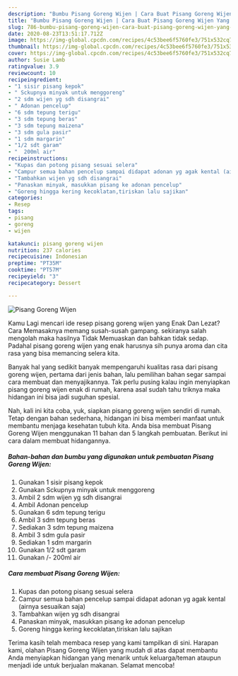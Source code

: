 ```yaml
---
description: "Bumbu Pisang Goreng Wijen | Cara Buat Pisang Goreng Wijen Yang Enak dan Simpel"
title: "Bumbu Pisang Goreng Wijen | Cara Buat Pisang Goreng Wijen Yang Enak dan Simpel"
slug: 786-bumbu-pisang-goreng-wijen-cara-buat-pisang-goreng-wijen-yang-enak-dan-simpel
date: 2020-08-23T13:51:17.712Z
image: https://img-global.cpcdn.com/recipes/4c53bee6f5760fe3/751x532cq70/pisang-goreng-wijen-foto-resep-utama.jpg
thumbnail: https://img-global.cpcdn.com/recipes/4c53bee6f5760fe3/751x532cq70/pisang-goreng-wijen-foto-resep-utama.jpg
cover: https://img-global.cpcdn.com/recipes/4c53bee6f5760fe3/751x532cq70/pisang-goreng-wijen-foto-resep-utama.jpg
author: Susie Lamb
ratingvalue: 3.9
reviewcount: 10
recipeingredient:
- "1 sisir pisang kepok"
- " Sckupnya minyak untuk menggoreng"
- "2 sdm wijen yg sdh disangrai"
- " Adonan pencelup"
- "6 sdm tepung terigu"
- "3 sdm tepung beras"
- "3 sdm tepung maizena"
- "3 sdm gula pasir"
- "1 sdm margarin"
- "1/2 sdt garam"
- "  200ml air"
recipeinstructions:
- "Kupas dan potong pisang sesuai selera"
- "Campur semua bahan pencelup sampai didapat adonan yg agak kental (airnya sesuaikan saja)"
- "Tambahkan wijen yg sdh disangrai"
- "Panaskan minyak, masukkan pisang ke adonan pencelup"
- "Goreng hingga kering kecoklatan,tiriskan lalu sajikan"
categories:
- Resep
tags:
- pisang
- goreng
- wijen

katakunci: pisang goreng wijen 
nutrition: 237 calories
recipecuisine: Indonesian
preptime: "PT35M"
cooktime: "PT57M"
recipeyield: "3"
recipecategory: Dessert

---
```



![Pisang Goreng Wijen](https://img-global.cpcdn.com/recipes/4c53bee6f5760fe3/751x532cq70/pisang-goreng-wijen-foto-resep-utama.jpg)

Kamu Lagi mencari ide resep pisang goreng wijen yang Enak Dan Lezat? Cara Memasaknya memang susah-susah gampang. sekiranya salah mengolah maka hasilnya Tidak Memuaskan dan bahkan tidak sedap. Padahal pisang goreng wijen yang enak harusnya sih punya aroma dan cita rasa yang bisa memancing selera kita.



Banyak hal yang sedikit banyak mempengaruhi kualitas rasa dari pisang goreng wijen, pertama dari jenis bahan, lalu pemilihan bahan segar sampai cara membuat dan menyajikannya. Tak perlu pusing kalau ingin menyiapkan pisang goreng wijen enak di rumah, karena asal sudah tahu triknya maka hidangan ini bisa jadi suguhan spesial.


Nah, kali ini kita coba, yuk, siapkan pisang goreng wijen sendiri di rumah. Tetap dengan bahan sederhana, hidangan ini bisa memberi manfaat untuk membantu menjaga kesehatan tubuh kita. Anda bisa membuat Pisang Goreng Wijen menggunakan 11 bahan dan 5 langkah pembuatan. Berikut ini cara dalam membuat hidangannya.

<!--inarticleads1-->

##### Bahan-bahan dan bumbu yang digunakan untuk pembuatan Pisang Goreng Wijen:

1. Gunakan 1 sisir pisang kepok
1. Gunakan  Sckupnya minyak untuk menggoreng
1. Ambil 2 sdm wijen yg sdh disangrai
1. Ambil  Adonan pencelup
1. Gunakan 6 sdm tepung terigu
1. Ambil 3 sdm tepung beras
1. Sediakan 3 sdm tepung maizena
1. Ambil 3 sdm gula pasir
1. Sediakan 1 sdm margarin
1. Gunakan 1/2 sdt garam
1. Gunakan  /- 200ml air




<!--inarticleads2-->

##### Cara membuat Pisang Goreng Wijen:

1. Kupas dan potong pisang sesuai selera
1. Campur semua bahan pencelup sampai didapat adonan yg agak kental (airnya sesuaikan saja)
1. Tambahkan wijen yg sdh disangrai
1. Panaskan minyak, masukkan pisang ke adonan pencelup
1. Goreng hingga kering kecoklatan,tiriskan lalu sajikan




Terima kasih telah membaca resep yang kami tampilkan di sini. Harapan kami, olahan Pisang Goreng Wijen yang mudah di atas dapat membantu Anda menyiapkan hidangan yang menarik untuk keluarga/teman ataupun menjadi ide untuk berjualan makanan. Selamat mencoba!
